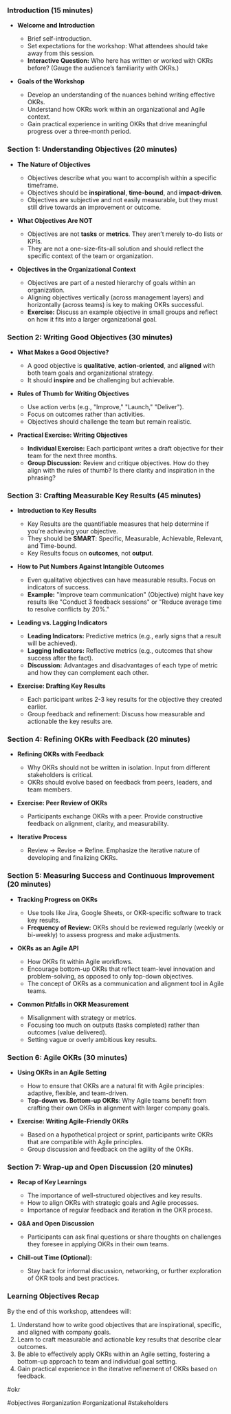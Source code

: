 ### Introduction (15 minutes)

- **Welcome and Introduction**
  - Brief self-introduction.
  - Set expectations for the workshop: What attendees should take away from this session.
  - **Interactive Question:** Who here has written or worked with OKRs before? (Gauge the audience’s familiarity with OKRs.)

- **Goals of the Workshop**
  - Develop an understanding of the nuances behind writing effective OKRs.
  - Understand how OKRs work within an organizational and Agile context.
  - Gain practical experience in writing OKRs that drive meaningful progress over a three-month period.
  
### Section 1: Understanding Objectives (20 minutes)

- **The Nature of Objectives**
  - Objectives describe what you want to accomplish within a specific timeframe.
  - Objectives should be **inspirational**, **time-bound**, and **impact-driven**.
  - Objectives are subjective and not easily measurable, but they must still drive towards an improvement or outcome.

- **What Objectives Are NOT**
  - Objectives are not **tasks** or **metrics**. They aren’t merely to-do lists or KPIs.
  - They are not a one-size-fits-all solution and should reflect the specific context of the team or organization.

- **Objectives in the Organizational Context**
  - Objectives are part of a nested hierarchy of goals within an organization.
  - Aligning objectives vertically (across management layers) and horizontally (across teams) is key to making OKRs successful.
  - **Exercise:** Discuss an example objective in small groups and reflect on how it fits into a larger organizational goal.

### Section 2: Writing Good Objectives (30 minutes)

- **What Makes a Good Objective?**
  - A good objective is **qualitative**, **action-oriented**, and **aligned** with both team goals and organizational strategy.
  - It should **inspire** and be challenging but achievable.

- **Rules of Thumb for Writing Objectives**
  - Use action verbs (e.g., "Improve," "Launch," "Deliver").
  - Focus on outcomes rather than activities.
  - Objectives should challenge the team but remain realistic.

- **Practical Exercise: Writing Objectives**
  - **Individual Exercise:** Each participant writes a draft objective for their team for the next three months.
  - **Group Discussion:** Review and critique objectives. How do they align with the rules of thumb? Is there clarity and inspiration in the phrasing?

### Section 3: Crafting Measurable Key Results (45 minutes)

- **Introduction to Key Results**
  - Key Results are the quantifiable measures that help determine if you’re achieving your objective.
  - They should be **SMART**: Specific, Measurable, Achievable, Relevant, and Time-bound.
  - Key Results focus on **outcomes**, not **output**.

- **How to Put Numbers Against Intangible Outcomes**
  - Even qualitative objectives can have measurable results. Focus on indicators of success.
  - **Example:** "Improve team communication" (Objective) might have key results like "Conduct 3 feedback sessions" or "Reduce average time to resolve conflicts by 20%."

- **Leading vs. Lagging Indicators**
  - **Leading Indicators:** Predictive metrics (e.g., early signs that a result will be achieved).
  - **Lagging Indicators:** Reflective metrics (e.g., outcomes that show success after the fact).
  - **Discussion:** Advantages and disadvantages of each type of metric and how they can complement each other.

- **Exercise: Drafting Key Results**
  - Each participant writes 2-3 key results for the objective they created earlier.
  - Group feedback and refinement: Discuss how measurable and actionable the key results are.

### Section 4: Refining OKRs with Feedback (20 minutes)

- **Refining OKRs with Feedback**
  - Why OKRs should not be written in isolation. Input from different stakeholders is critical.
  - OKRs should evolve based on feedback from peers, leaders, and team members.
  
- **Exercise: Peer Review of OKRs**
  - Participants exchange OKRs with a peer. Provide constructive feedback on alignment, clarity, and measurability.
  
- **Iterative Process**
  - Review → Revise → Refine. Emphasize the iterative nature of developing and finalizing OKRs.

### Section 5: Measuring Success and Continuous Improvement (20 minutes)

- **Tracking Progress on OKRs**
  - Use tools like Jira, Google Sheets, or OKR-specific software to track key results.
  - **Frequency of Review:** OKRs should be reviewed regularly (weekly or bi-weekly) to assess progress and make adjustments.
  
- **OKRs as an Agile API**
  - How OKRs fit within Agile workflows.
  - Encourage bottom-up OKRs that reflect team-level innovation and problem-solving, as opposed to only top-down objectives.
  - The concept of OKRs as a communication and alignment tool in Agile teams.

- **Common Pitfalls in OKR Measurement**
  - Misalignment with strategy or metrics.
  - Focusing too much on outputs (tasks completed) rather than outcomes (value delivered).
  - Setting vague or overly ambitious key results.

### Section 6: Agile OKRs (30 minutes)

- **Using OKRs in an Agile Setting**
  - How to ensure that OKRs are a natural fit with Agile principles: adaptive, flexible, and team-driven.
  - **Top-down vs. Bottom-up OKRs**: Why Agile teams benefit from crafting their own OKRs in alignment with larger company goals.

- **Exercise: Writing Agile-Friendly OKRs**
  - Based on a hypothetical project or sprint, participants write OKRs that are compatible with Agile principles.
  - Group discussion and feedback on the agility of the OKRs.

### Section 7: Wrap-up and Open Discussion (20 minutes)

- **Recap of Key Learnings**
  - The importance of well-structured objectives and key results.
  - How to align OKRs with strategic goals and Agile processes.
  - Importance of regular feedback and iteration in the OKR process.

- **Q&A and Open Discussion**
  - Participants can ask final questions or share thoughts on challenges they foresee in applying OKRs in their own teams.

- **Chill-out Time (Optional):**
  - Stay back for informal discussion, networking, or further exploration of OKR tools and best practices.

### Learning Objectives Recap

By the end of this workshop, attendees will:
1. Understand how to write good objectives that are inspirational, specific, and aligned with company goals.
2. Learn to craft measurable and actionable key results that describe clear outcomes.
3. Be able to effectively apply OKRs within an Agile setting, fostering a bottom-up approach to team and individual goal setting.
4. Gain practical experience in the iterative refinement of OKRs based on feedback.

#okr

<!-- Keywords -->
#objectives #organization #organizational #stakeholders
<!-- /Keywords -->
